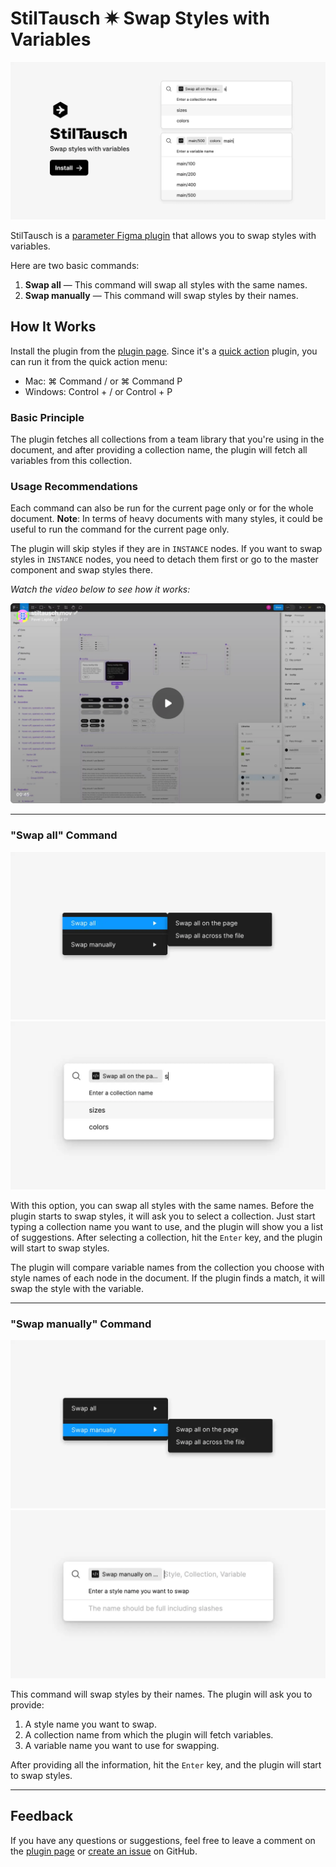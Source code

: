 # StilTausch ✷ Swap Styles with Variables

[![Preview](./readme-assets/preview.webp)](https://www.figma.com/community/plugin/1265414931203814032)

StilTausch is a [parameter Figma plugin](https://help.figma.com/hc/en-us/articles/4406468726167-Plugin-parameters) that allows you to swap styles with variables.

Here are two basic commands:

1. **Swap all** — This command will swap all styles with the same names.
2. **Swap manually** — This command will swap styles by their names.

## How It Works

Install the plugin from the [plugin page](https://www.figma.com/community/plugin/1265414931203814032).
Since it's a [quick action](https://help.figma.com/hc/en-us/articles/360040328653#Quick_actions) plugin, you can run it from the quick action menu:

- Mac: ⌘ Command / or ⌘ Command P
- Windows: Control + / or Control + P

### Basic Principle

The plugin fetches all collections from a team library that you're using in the document, and after providing a collection name, the plugin will fetch all variables from this collection.

### Usage Recommendations

Each command can also be run for the current page only or for the whole document.
**Note**: In terms of heavy documents with many styles, it could be useful to run the command for the current page only.

The plugin will skip styles if they are in `INSTANCE` nodes. If you want to swap styles in `INSTANCE` nodes, you need to detach them first or go to the master component and swap styles there.

_Watch the video below to see how it works:_

[![Watch the video](./readme-assets/video-preview.webp)](https://www.veed.io/view/ce7fff71-3adc-493d-ae4a-82325807de6b?panel=share)

---

### "Swap all" Command

![swap-all-menu](readme-assets/swap-all-command-menu.webp)
![swap-all-command](readme-assets/swap-all-command-command.webp)

With this option, you can swap all styles with the same names. Before the plugin starts to swap styles, it will ask you to select a collection. Just start typing a collection name you want to use, and the plugin will show you a list of suggestions. After selecting a collection, hit the `Enter` key, and the plugin will start to swap styles.

The plugin will compare variable names from the collection you choose with style names of each node in the document. If the plugin finds a match, it will swap the style with the variable.

---

### "Swap manually" Command

![swap-by-name-menu](readme-assets/swap-by-name-command-menu.webp)
![swap-by-name-command](readme-assets/swap-by-name-command-command.webp)

This command will swap styles by their names. The plugin will ask you to provide:

1. A style name you want to swap.
2. A collection name from which the plugin will fetch variables.
3. A variable name you want to use for swapping.

After providing all the information, hit the `Enter` key, and the plugin will start to swap styles.

---

## Feedback

If you have any questions or suggestions, feel free to leave a comment on the [plugin page](https://www.figma.com/community/plugin/1265414931203814032) or [create an issue](https://github.com/PavelLaptev/StilTausch-Swap-styles-with-variables/issues) on GitHub.
